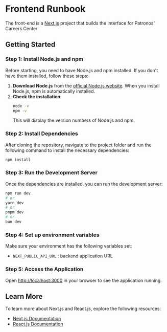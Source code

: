 # Frontend Runbook

The front-end is a [Next.js](https://nextjs.org) project that builds the interface for Patronos' Careers Center

## Getting Started

### Step 1: Install Node.js and npm

Before starting, you need to have Node.js and npm installed. If you don't have them installed, follow these steps:

1. **Download Node.js** from the [official Node.js website](https://nodejs.org/). When you install Node.js, npm is automatically installed.
2. **Check the installation**:
   ```bash
   node -v
   npm -v
   ```
   This will display the version numbers of Node.js and npm.

### Step 2: Install Dependencies

After cloning the repository, navigate to the project folder and run the following command to install the necessary dependencies:

```bash
npm install
```

### Step 3: Run the Development Server

Once the dependencies are installed, you can run the development server:

```bash
npm run dev
# or
yarn dev
# or
pnpm dev
# or
bun dev
```

### Step 4: Set up environment variables

Make sure your environment has the following variables set:

- `NEXT_PUBLIC_API_URL` : backend application URL 

### Step 5: Access the Application

Open [http://localhost:3000](http://localhost:3000) in your browser to see the application running.


## Learn More

To learn more about Next.js and React.js, explore the following resources:

- [Next.js Documentation](https://nextjs.org/docs) 
- [React.js Documentation](https://react.dev/)
